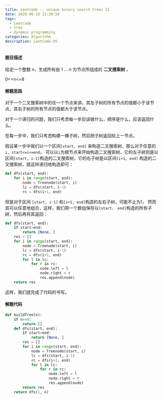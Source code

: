 ```yaml
---
title: Leetcode -- unique binary search trees II
date: 2020-06-16 11:39:50
tags:
  - Leetcode
  - tree
  - dynamic programming
categories: Algorithm
description: LeetCode-95
---
```


#### 题目描述

给定一个整数 *n*，生成所有由 1 ... *n* 为节点所组成的 **二叉搜索树** 。

0<=n<=8

#### 解题思路



对于一个二叉搜索树中的任一个节点来讲，其左子树的所有节点的值都小于该节点，其右子树的所有节点的值都大于该节点。

对于一个递归的问题，我们只考虑每一步应该做什么，顺序是什么，应该返回什么。

在每一步中，我们只考虑构建一棵子树，然后把子树返回给上一节点。

假设某一步中我们以一个区间`[start, end]` 来构造二叉搜索树，那么对于任意的 `i, start<=i<=end`， 可以以`i`为根节点来开始构造二叉搜索树，它的左子树则是以区间`[start, i-1]`构造的二叉搜索树，它的右子树是以区间`[i+1, end]` 构造的二叉搜索树，就这样递归地构造即可：

```python
def dfs(start, end):
    for i in range(start, end):
        node = Treenode(start, i)
        lc = dfs(start, i-1)
        rc = dfs(i+1, end)
```

但是对于区间 `[start, i-1]` 和`[i+1, end]`构造的左右子树，可能不止为1， 然而其可以任意地组合，这样，我们用一个数组保存以`[start， end]`构造的所有子树，然后再将其返回：

```python
def dfs(start, end):
    if start>end:
        return [None, ]
    res = []
    for i in range(start, end):
        node = Treenode(start, i)
        lc = dfs(start, i-1)
        rc = dfs(i+1, end)
        for l in lc:
            for r in rc:
                node.left = l
                node.right = r
                res.append(node)
    return res
```

这样，我们就完成了代码的书写。

#### 解题代码

```python
def buildTree(n):
    if n==0:
        return []
    def dfs(start, end):
        if start>end:
            return [None, ]
        res = []
        for i in range(start, end):
            node = Treenode(start, i)
            lc = dfs(start, i-1)
            rc = dfs(i+1, end)
            for l in lc:
                for r in rc:
                    node.left = l
                    node.right = r
                    res.append(node)
        return res
   	return dfs(1, n)
    

```

